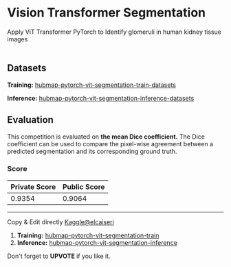 # Vision Transformer Segmentation

Apply ViT Transformer PyTorch to Identify glomeruli in human kidney tissue images
<br><br>

## Datasets
**Training:** [hubmap-pytorch-vit-segmentation-train-datasets](https://www.kaggle.com/code/elcaiseri/hubmap-pytorch-vit-segmentation-starter-train/data)

**Inference:** [hubmap-pytorch-vit-segmentation-inference-datasets](https://www.kaggle.com/code/elcaiseri/hubmap-pytorch-vit-segmentation-sub1/data)

## Evaluation 
This competition is evaluated on **the mean Dice coefficient.** The Dice coefficient can be used to compare the pixel-wise agreement between a predicted segmentation and its corresponding ground truth.

### Score

| Private Score | Public Score |
| --- | --- |
| 0.9354 | 0.9064 |


<hr>

Copy & Edit directly [Kaggle@elcaiseri](https://www.kaggle.com/elcaiseri)
1. **Training:** [hubmap-pytorch-vit-segmentation-train](https://www.kaggle.com/code/elcaiseri/hubmap-pytorch-vit-segmentation-starter-train)
2. **Inference:** [hubmap-pytorch-vit-segmentation-inference](https://www.kaggle.com/code/elcaiseri/hubmap-pytorch-vit-segmentation-sub1)

Don't forget to **UPVOTE** if you like it.
